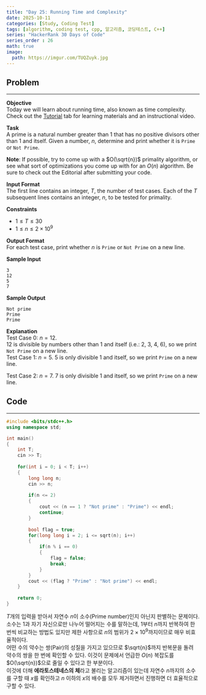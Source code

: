 ```yaml
---
title: "Day 25: Running Time and Complexity"
date: 2025-10-11
categories: [Study, Coding Test]
tags: [algorithm, coding test, cpp, 알고리즘, 코딩테스트, C++]
series: "HackerRank 30 Days of Code"
series_order : 26
math: true
image:
  path: https://imgur.com/TUQZuyk.jpg
---
```


## Problem

---

**Objective**  
Today we will learn about running time, also known as time complexity. Check out the [Tutorial](https://www.hackerrank.com/challenges/30-running-time-and-complexity/tutorial) tab for learning materials and an instructional video.

**Task**  
A prime is a natural number greater than $1$ that has no positive divisors other than $1$ and itself. Given a number, $n$, determine and print whether it is `Prime` or `Not Prime`.

**Note**: If possible, try to come up with a $O(\sqrt{n})$ primality algorithm, or see what sort of optimizations you come up with for an $O(n)$ algorithm. Be sure to check out the Editorial after submitting your code.

**Input Format**  
The first line contains an integer, $T$, the number of test cases.
Each of the $T$ subsequent lines contains an integer, $n$, to be tested for primality.

**Constraints**  

- $1 \le T \le 30$
- $1 \le n \le 2 \times 10^9$

**Output Format**  
For each test case, print whether $n$ is `Prime` or `Not Prime` on a new line.

**Sample Input**  
```text
3
12
5
7
```

**Sample Output**  
```text
Not prime
Prime
Prime
```

**Explanation**  
Test Case 0: $n = 12$.  
$12$ is divisible by numbers other than $1$ and itself (i.e.: $2$, $3$, $4$, $6$), so we print `Not Prime` on a new line.  
Test Case 1: $n = 5$.
$5$ is only divisible $1$ and itself, so we print `Prime` on a new line.

Test Case 2: $n = 7$.
$7$ is only divisible $1$ and itself, so we print `Prime` on a new line.

## Code

---

```cpp
#include <bits/stdc++.h>
using namespace std;

int main() 
{
    int T;
    cin >> T;
    
    for(int i = 0; i < T; i++)
    {
        long long n;
        cin >> n;
        
        if(n <= 2)
        {
            cout << (n == 1 ? "Not prime" : "Prime") << endl;
            continue;
        }
        
        bool flag = true;
        for(long long i = 2; i <= sqrt(n); i++)
        {
            if(n % i == 0)
            {
                flag = false;
                break;
            }
        }
        cout << (flag ? "Prime" : "Not prime") << endl;
    }
    
    return 0;
}

```

$T$개의 입력을 받아서 자연수 $n$이 소수(Prime number)인지 아닌지 판별하는 문제이다. 소수는 $1$과 자기 자신으로만 나누어 떨어지는 수를 말하는데, $1$부터 $n$까지 반복하여 한번씩 비교하는 방법도 있지만 제한 사항으로 $n$의 범위가 $2 \times 10^9$까지이므로 매우 비효율적이다.  
어떤 수의 약수는 쌍(Pair)의 성질을 가지고 있으므로 $\sqrt{n}$까지 반복문을 돌려 약수의 쌍을 한 번에 확인할 수 있다. 이것이 문제에서 언급한 $O(n)$ 복잡도를 $O(\sqrt{n})$으로 줄일 수 있다고 한 부분이다.  
이것에 더해 **에라토스테네스의 체**라고 불리는 알고리즘이 있는데 자연수 $n$까지의 소수를 구할 때 $x$를 확인하고 $n$ 이하의 $x$의 배수를 모두 제거하면서 진행하면 더 효율적으로 구할 수 있다.
